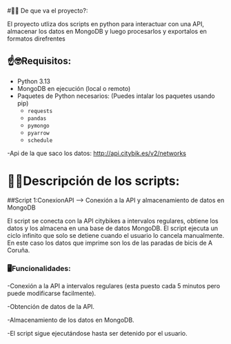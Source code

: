 #📝🤔 De que va el proyecto?:

El proyecto utliza dos scripts en python para interactuar con una API, almacenar los datos en MongoDB y luego procesarlos y exportalos en formatos direfrentes

## ☝🤓Requisitos:
- Python 3.13 
- MongoDB en ejecución (local o remoto)
- Paquetes de Python necesarios: (Puedes intalar los paquetes usando pip)
  - `requests`
  - `pandas`
  - `pymongo`
  - `pyarrow`
  - `schedule`
    
 -Api de la que saco los datos: http://api.citybik.es/v2/networks


# 👨‍💻Descripción de los scripts:
##Script 1:ConexionAPI --> Conexión a la API y almacenamiento de datos en MongoDB

El script se conecta con la API citybikes a intervalos regulares, obtiene los datos y los almacena en una base de datos MongoDB. El script ejecuta un ciclo infinito que solo se detiene cuando el usuario lo cancela manualmente. En este caso los datos que imprime son los de las paradas de bicis de A Coruña.

### 🖥Funcionalidades:
  -Conexión a la API a intervalos regulares (esta puesto cada 5 minutos pero puede modificarse facilmente).
  
  -Obtención de datos de la API.
  
  -Almacenamiento de los datos en MongoDB.
  
  -El script sigue ejecutándose hasta ser detenido por el usuario.

##
